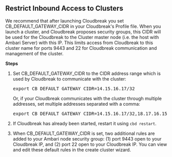 
## Restrict Inbound Access to Clusters 

We recommend that after launching Cloudbreak you set CB_DEFAULT_GATEWAY_CIDR in your Cloudbreak's Profile file.
When you launch a cluster, and Cloudbreak proposes security groups, this CIDR will be used
for the Cloudbreak to the Cluster master node (i.e. the host with Ambari Server) with this IP. This limits access
from Cloudbreak to this cluster name for ports 9443 and 22 for Cloudbreak communication and management of the cluster.

**Steps** 

1. Set CB_DEFAULT_GATEWAY_CIDR to the CIDR address range which is used by Cloudbreak to communicate with the cluster:
    
    <pre>export CB_DEFAULT_GATEWAY_CIDR=14.15.16.17/32</pre>
    
    Or, if your Cloudbreak communicates with the cluster through multiple addresses, set multiple addresses separated with a comma:
    
    <pre>export CB_DEFAULT_GATEWAY_CIDR=14.15.16.17/32,18.17.16.15/32</pre>
    
2. If Cloudbreak has already been started, restart it using `cbd restart`.     
    
3. When CB_DEFAULT_GATEWAY_CIDR is set, two additional rules are added to your Ambari node security group: (1) port 9443 open to your Cloudbreak IP, and (2) port 22 open to your Cloudbreak IP. You can view and edit these default rules in the create cluster wizard. 


